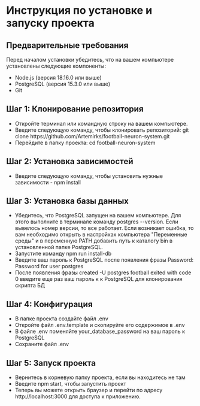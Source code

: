   <h1>Инструкция по установке и запуску проекта</h1>
  <h2>Предварительные требования</h2>
  <p>Перед началом установки убедитесь, что на вашем компьютере установлены следующие компоненты:</p>
  <ul>
    <li>Node.js (версия 18.16.0 или выше)</li>
    <li>PostgreSQL (версия 15.3.0 или выше)</li>
    <li>Git</li>
  </ul>
  <h2>Шаг 1: Клонирование репозитория</h2>
  <ul>
    <li>Откройте терминал или командную строку на вашем компьютере.</li>
    <li>Введите следующую команду, чтобы клонировать репозиторий: git clone https://github.com/Artemirks/football-neuron-system.git</URL></li>
    <li>Перейдите в папку проекта: cd football-neuron-system</li>
  </ul>
  <h2>Шаг 2: Установка зависимостей</h2>
  <ul>
    <li>Введите следующую команду, чтобы установить нужные зависимости - npm install</li>
  </ul>
  <h2>Шаг 3: Установка базы данных</h2>
  <ul>
    <li>Убедитесь, что PostgreSQL запущен на вашем компьютере. Для этого выполните в терминале команду postgres --version. Если вывелось номер версии, то все работает. Если возникает ошибка, то вам необходимо открыть в настройках компьютера "Переменные среды" и в переменную PATH добавить путь к каталогу bin в установленной папке PostgreSQL.</li>
    <li>Запустите команду npm run install-db</li>
    <li>Введите ваш пароль к PostgreSQL после появления фразы Password: Password for user postgres</li>
    <li>После появления фразы created -U postgres football exited with code 0 введите еще раз ваш пароль к к PostgreSQL для клонирования скрипта БД</li>
  </ul>
  <h2>Шаг 4: Конфигурация</h2>
  <ul>
    <li>В папке проекта создайте файл .env</li>
    <li>Откройте файл .env.template и скопируйте его содержимое в .env</li>
    <li>В файле .env поменяйте your_database_password на ваш пароль к PostgreSQL</li>
    <li>Сохраните файл .env</li>
  </ul>
  <h2>Шаг 5: Запуск проекта</h2>
  <ul>
    <li>Вернитесь в корневую папку проекта, если вы находитесь не там</li>
    <li>Введите npm start, чтобы запустить проект</li>
    <li>Теперь вы можете открыть браузер и перейти по адресу http://localhost:3000 для доступа к приложению.</li>
  </ul>
